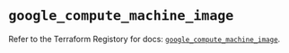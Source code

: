 # `google_compute_machine_image`

Refer to the Terraform Registory for docs: [`google_compute_machine_image`](https://www.terraform.io/docs/providers/google-beta/r/google_compute_machine_image).
